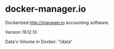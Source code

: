 # docker-manager.io

Dockerized http://manager.io accounting software.

Version 19.12.13

Data's Volume in Docker: "/data"
